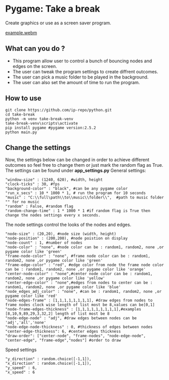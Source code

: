 # Pygame: Take a break 
Create graphics or use as a screen saver program.<br>

[example.webm](https://github.com/ip-repo/python/assets/123945379/d2507433-040f-4f68-8608-200d80d26065)

## What can you do ?
- This program allow user to control a bunch of bouncing nodes and edges on the screen.
- The user can tweak the program settings to create diffrent outcomes.
- The user can pick a music folder to be played in the background.
- The user can also set the amount of time to run the program.
## How to use
```
git clone https://github.com/ip-repo/python.git
cd take-break
python -m venv take-break-venv
take-break-venv\scripts\activate
pip install pygame #pygame version:2.5.2
python main.py
```
## Change the settings
Now, the settings below can be changed in order to achieve different outcomes so feel free to change them or just mark the random flag as True.
The settings can be found under **app_settings.py**
General settings:
```console
"window-size" : (1240, 620), #width, height
"clock-ticks" : 30, #fps
"background-color" : "black", #can be any pygame color
"run_x_secs" : 10 * 1000 * 1, # run the program for 10 seconds
"music" : "C:\\full\path\\to\\music\\folder\\",  #path to music folder "" for no music
"random" : False, #random flag
"random-change-time" : 1 * 1000 * 1 #if random flag is True then  change the nodes settings every x seconds.
```
The node settings control the looks of the nodes and edges.
```console
"node-size" : (20,20), #node size (width, height)
"node-position" : (200,200), #node poistion on display
"node-count" : 1, #number of nodes
"node-color" : "none", #node color can be : random1, random2, none ,or pygame color like 'green'
"frame-node-color" : "none", #frame node color can be : random1, random2, none ,or pygame color like 'green'
"frame-edge-color" : "red", #edge color from node the frame node color can be : random1, random2, none ,or pygame color like 'orange'
"center-node-color" : "none",#center node color can be : random1, random2, none ,or pygame color like 'yellow'
"center-edge-color" : "none",#edges from nodes to center can be : random1, random2, none ,or pygame color like 'blue'
"node_edges_adj_color" : "none", #can be : random1, random2, none ,or pygame color like 'red'
"node-edges-frame" : [1,1,1,1,1,1,1,1], #draw edges from nodes to frame nodes clock wise length of list most be 8,values can be[0,1]
"node-frame-edges-thickness" : [1,1,1,1,1,1,1,1,1],#examples [8,10,9,89,29,3,32,2] length of list most be 8
"node-edge-node" : "adj", #draw edges between nodes can be 'adj','all','none'
"node-edge-node-thickness" : 0, #thickness of edges between nodes
"center-edge-thickness": 6, #center edges thickness
"draw-order": ["center-node", "frame-nodes", "node-edge-node", "center-edge", "frame-edge","nodes"] #order to draw
```

Speed settings

```console
"y_direction" : random.choice([-1,1]),
"x_direction" : random.choice([-1,1]),
"y_speed" : 6,
"x_speed" : 6
```
